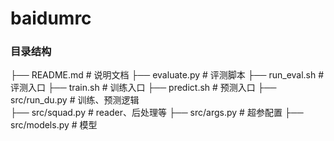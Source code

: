 # baidumrc

### 目录结构
├── README.md               # 说明文档
├── evaluate.py             # 评测脚本
├── run_eval.sh             # 评测入口
├── train.sh                # 训练入口
├── predict.sh              # 预测入口
├── src/run_du.py           # 训练、预测逻辑  
├── src/squad.py            # reader、后处理等
├── src/args.py             # 超参配置
├── src/models.py           # 模型